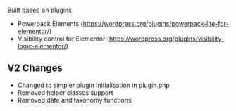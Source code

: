 Built based on plugins 
- Powerpack Elements (https://wordpress.org/plugins/powerpack-lite-for-elementor/) 
- Visibility control for Elementor (https://wordpress.org/plugins/visibility-logic-elementor/)

## V2 Changes
- Changed to simpler plugin initialisation in plugin.php
- Removed helper classes support
- Removed date and taxonomy functions
